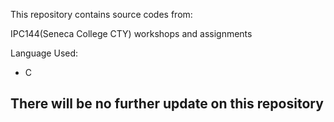 This repository contains source codes from:

IPC144(Seneca College CTY) workshops and assignments

Language Used:

 - C

## There will be no further update on this repository ##


